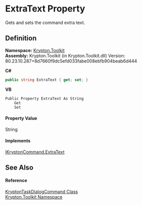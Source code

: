 # ExtraText Property


Gets and sets the command extra text.



## Definition
**Namespace:** <a href="79d2eac2-21f4-54ff-7552-b20c33c30600.md">Krypton.Toolkit</a>  
**Assembly:** Krypton.Toolkit (in Krypton.Toolkit.dll) Version: 80.23.10.287+8d7660f9dc5efd033fabe008ebfb904beab6d444

**C#**
``` C#
public string ExtraText { get; set; }
```
**VB**
``` VB
Public Property ExtraText As String
	Get
	Set
```



#### Property Value
String

#### Implements
<a href="a0fef264-2e4d-cf10-c32f-d7d46b804f18.md">IKryptonCommand.ExtraText</a>  


## See Also


#### Reference
<a href="254bdc9e-3bde-7006-13ed-946c862256cc.md">KryptonTaskDialogCommand Class</a>  
<a href="79d2eac2-21f4-54ff-7552-b20c33c30600.md">Krypton.Toolkit Namespace</a>  
